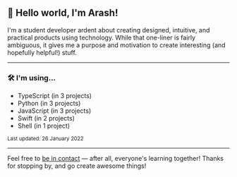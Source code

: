 
## 👋 Hello world, I'm Arash!

 I'm a student developer ardent about creating designed, intuitive, and practical products using technology. While that one-liner is fairly ambiguous, it gives me a purpose and motivation to create interesting (and hopefully helpful!) stuff.

---

### 🛠 I'm using...

- TypeScript (in 3 projects)
- Python (in 3 projects)
- JavaScript (in 3 projects)
- Swift (in 2 projects)
- Shell (in 1 project)

<sub>Last updated: 26 January 2022</sub>

---

Feel free to <a href="mailto:hello@arashnrim.me" target="_blank" rel="noreferrer">be in contact</a> — after all, everyone's learning together! Thanks for stopping by, and go create awesome things!
